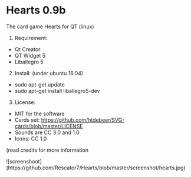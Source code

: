 # Hearts 0.9b
The card game Hearts for QT (linux)

1. Requirement:
- Qt Creator
- QT Widget 5
- Liballegro 5

2. Install: (under ubuntu 16.04)
- sudo apt-get update
- sudo apt-get install liballegro5-dev

3. License: 
 - MIT for the software
 - Cards set: https://github.com/htdebeer/SVG-cards/blob/master/LICENSE
 - Sounds are CC 3.0 and 1.0
 - Icons: CC 1.0
<p>(read credits for more information<p>
![screenshoot](https://github.com/Rescator7/Hearts/blob/master/screenshot/hearts.jpg)
